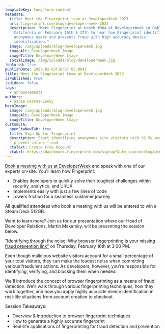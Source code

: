 ```yaml
---
templateKey: long-form-content
metadata:
  title: Meet the Fingerprint team at DeveloperWeek 2023
  url: fingerprint.com/blog/developer-week-2023
  description: "Meet Fingerprint at booth #304 at DeveloperWeek in Oakland,
    California on February 16th & 17th to hear how Fingerprint identifies
    anonymous users and prevents fraud with high accuracy device
    identification."
  image: /img/uploads/blog-developerweek.jpg
  imageAlt: DeveloperWeek Image
  imageTitle: DeveloperWeek Image
  socialImage: /img/uploads/blog-developerweek.jpg
featured: true
publishDate: 2023-02-03T16:07:03.964Z
title: Meet the Fingerprint team at DeveloperWeek 2023
isPublished: true
isHidden: false
tags:
  - announcements
authors:
  - Sadie Cearns-Looby
heroImage:
  image: /img/uploads/blog-developerweek.jpg
  imageAlt: DeveloperWeek Image
  imageTitle: DeveloperWeek Image
customCTA:
  openCtaNewTab: true
  title: Sign Up for Fingerprint
  description: Start identifying anonymous site visitors with 99.5% accuracy to
    prevent online fraud
  ctaText: Create Free Account
  ctaUrl: https://dashboard.fingerprint.com/signup?&utm_source=blog&utm_medium=website&utm_campaign=blog
---
```

[Book a meeting with us at DeveloperWeek](https://try.fingerprint.com/en-us/book-a-meeting-for-developerweek-2023?&utm_source=blog&utm_medium=website&utm_campaign=developerweek-2023) and speak with one of our experts on-site. You'll learn how Fingerprint:

* Enables developers to quickly solve their toughest challenges within security, analytics, and UI/UX
* Implements easily with just a few lines of code
* Lowers friction for a seamless customer journey

All qualified attendees who book a meeting with us will be entered to win a Steam Deck 512GB.

Want to learn more? Join us for our presentation where our Head of Developer Relations, Martin Makarsky, will be presenting the session below.  

["Identifying through the noise: Why browser fingerprinting is your missing fraud prevention link"](https://developerweek2023.sched.com/event/1G09o?iframe=no) on Thursday, February 16th at 3:00 PM.

Even though malicious website visitors account for a small percentage of your total visitors, they can make the loudest noise when committing various fraudulent actions. As developers, however, you're responsible for identifying, verifying, and blocking them when needed.

We'll introduce the concept of browser fingerprinting as a means of fraud detection. We'll walk through various fingerprinting techniques, how they work together, and how you apply highly accurate device identification in real-life situations from account creation to checkout.

Session Takeaways:

* Overview & Introduction to browser fingerprint techniques 
* How to generate a highly accurate fingerprint 
* Real-life applications of fingerprinting for fraud detection and prevention